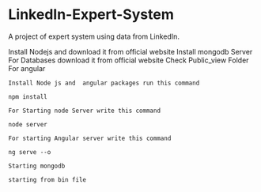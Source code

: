 # LinkedIn-Expert-System
A project of expert system using data from LinkedIn.

Install Nodejs and download it from official website
Install mongodb Server For Databases download it from official website
Check Public_view Folder For angular

```
Install Node js and  angular packages run this command

npm install

For Starting node Server write this command

node server

For starting Angular server write this command

ng serve --o

Starting mongodb 

starting from bin file 

```
